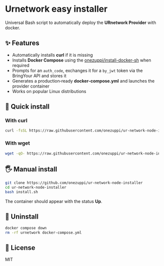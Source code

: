 # Urnetwork easy installer

Universal Bash script to automatically deploy the **URnetwork Provider** with docker.

## ✨ Features

- Automatically installs **curl** if it is missing  
- Installs **Docker Compose** using the [onezuppi/install-docker-sh](https://github.com/onezuppi/install-docker-sh) when required  
- Prompts for an `auth_code`, exchanges it for a `by_jwt` token via the BringYour API and stores it
- Generates a production‑ready **docker‑compose.yml** and launches the provider container  
- Works on popular Linux distributions

## 🚀 Quick install

### With **curl**

```bash
curl -fsSL https://raw.githubusercontent.com/onezuppi/ur-network-node-installer/refs/heads/main/install.sh | bash
```

### With **wget**

```bash
wget -qO- https://raw.githubusercontent.com/onezuppi/ur-network-node-installer/refs/heads/main/install.sh | bash
```

## 🖐 Manual install

```bash
git clone https://github.com/onezuppi/ur-network-node-installer
cd ur-network-node-installer
bash install.sh
```               


The container should appear with the status **Up**.

## 🧹 Uninstall

```bash
docker compose down
rm -rf urnetwork docker-compose.yml
```

## 📄 License

MIT

